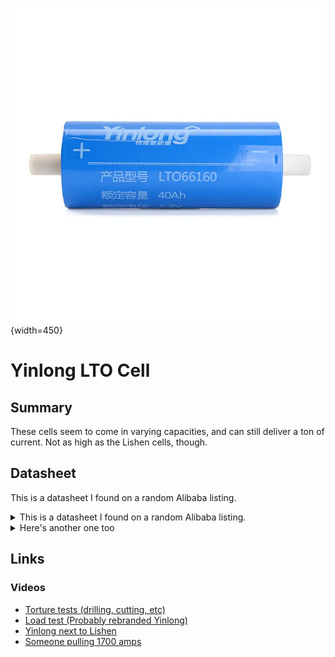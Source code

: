 ![Yinlong cell](./YinlongLTO.webp){width=450}

# Yinlong LTO Cell

## Summary
These cells seem to come in varying capacities, and can still deliver a ton of current. Not as high as the Lishen cells, though.

## Datasheet
This is a datasheet I found on a random Alibaba listing.

<details>
  <summary>This is a datasheet I found on a random Alibaba listing.</summary>

   ![Yinlong Datasheet](./Datasheet.png){max-width=600}
</details>

<details>
  <summary>Here's another one too</summary>
  
   ![Yinlong Datasheet](./Datasheet2.jpg){max-width=600}
</details>

## Links

### Videos
 - [Torture tests (drilling, cutting, etc)](https://www.youtube.com/watch?v=eAUYbSDEy6I)
 - [Load test (Probably rebranded Yinlong)](https://www.youtube.com/watch?v=X773lrAI3r0)
 - [Yinlong next to Lishen](https://www.youtube.com/watch?v=p5-nHNJn8WQ)
 - [Someone pulling 1700 amps](https://www.youtube.com/watch?v=mLunf10SegA)